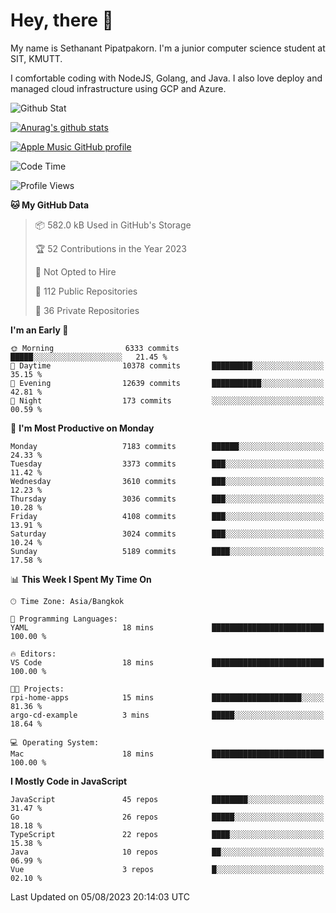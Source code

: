 # Hey, there 🙌
My name is Sethanant Pipatpakorn. I'm a junior computer science student at SIT, KMUTT.

I comfortable coding with NodeJS, Golang, and Java. I also love deploy and managed cloud infrastructure using GCP and Azure.

![Github Stat](https://github-profile-summary-cards.vercel.app/api/cards/profile-details?username=thetkpark&theme=dracula)

[![Anurag's github stats](https://github-readme-stats.vercel.app/api?username=thetkpark&count_private=true&show_icons=true&theme=tokyonight)](https://github.com/anuraghazra/github-readme-stats)

[![Apple Music GitHub profile](https://apple-music-github-profile.rayriffy.com/theme/light.svg?uid=000347.6120fcbefcb74cd59d65c108cc315787.1333)](https://github.com/rayriffy/apple-music-github-profile)

<!--START_SECTION:waka-->
![Code Time](http://img.shields.io/badge/Code%20Time-1%2C015%20hrs%2038%20mins-blue)

![Profile Views](http://img.shields.io/badge/Profile%20Views-0-blue)

**🐱 My GitHub Data** 

> 📦 582.0 kB Used in GitHub's Storage 
 > 
> 🏆 52 Contributions in the Year 2023
 > 
> 🚫 Not Opted to Hire
 > 
> 📜 112 Public Repositories 
 > 
> 🔑 36 Private Repositories 
 > 
**I'm an Early 🐤** 

```text
🌞 Morning                6333 commits        █████░░░░░░░░░░░░░░░░░░░░   21.45 % 
🌆 Daytime                10378 commits       █████████░░░░░░░░░░░░░░░░   35.15 % 
🌃 Evening                12639 commits       ███████████░░░░░░░░░░░░░░   42.81 % 
🌙 Night                  173 commits         ░░░░░░░░░░░░░░░░░░░░░░░░░   00.59 % 
```
📅 **I'm Most Productive on Monday** 

```text
Monday                   7183 commits        ██████░░░░░░░░░░░░░░░░░░░   24.33 % 
Tuesday                  3373 commits        ███░░░░░░░░░░░░░░░░░░░░░░   11.42 % 
Wednesday                3610 commits        ███░░░░░░░░░░░░░░░░░░░░░░   12.23 % 
Thursday                 3036 commits        ███░░░░░░░░░░░░░░░░░░░░░░   10.28 % 
Friday                   4108 commits        ███░░░░░░░░░░░░░░░░░░░░░░   13.91 % 
Saturday                 3024 commits        ███░░░░░░░░░░░░░░░░░░░░░░   10.24 % 
Sunday                   5189 commits        ████░░░░░░░░░░░░░░░░░░░░░   17.58 % 
```


📊 **This Week I Spent My Time On** 

```text
🕑︎ Time Zone: Asia/Bangkok

💬 Programming Languages: 
YAML                     18 mins             █████████████████████████   100.00 % 

🔥 Editors: 
VS Code                  18 mins             █████████████████████████   100.00 % 

🐱‍💻 Projects: 
rpi-home-apps            15 mins             ████████████████████░░░░░   81.36 % 
argo-cd-example          3 mins              █████░░░░░░░░░░░░░░░░░░░░   18.64 % 

💻 Operating System: 
Mac                      18 mins             █████████████████████████   100.00 % 
```

**I Mostly Code in JavaScript** 

```text
JavaScript               45 repos            ████████░░░░░░░░░░░░░░░░░   31.47 % 
Go                       26 repos            █████░░░░░░░░░░░░░░░░░░░░   18.18 % 
TypeScript               22 repos            ████░░░░░░░░░░░░░░░░░░░░░   15.38 % 
Java                     10 repos            ██░░░░░░░░░░░░░░░░░░░░░░░   06.99 % 
Vue                      3 repos             █░░░░░░░░░░░░░░░░░░░░░░░░   02.10 % 
```




 Last Updated on 05/08/2023 20:14:03 UTC
<!--END_SECTION:waka-->
